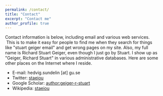 ```yaml
---
permalink: /contact/
title: "Contact"
excerpt: "Contact me"
author_profile: true
---
```

Contact information is below, including email and various web services.  This is to make it easy for people to find me when they search for things like "stuart geiger email" and get wrong pages on my site. Also, my full name is Richard Stuart Geiger, even though I just go by Stuart. I show up as "Geiger, Richard Stuart" in various administrative databases. Here are some other places on the Internet where I reside.

* E-mail: hedvig.sundelin [at] gu.se
* Twitter: [staeiou](http://twitter.com/Staeiou)
* Google Scholar: [author:geiger-r-stuart](http://scholar.google.com/citations?user=0AvWi3wAAAAJ&hl=en)
* Wikipedia: [staeiou](http://en.wikipedia.org/wiki/User:Staeiou)